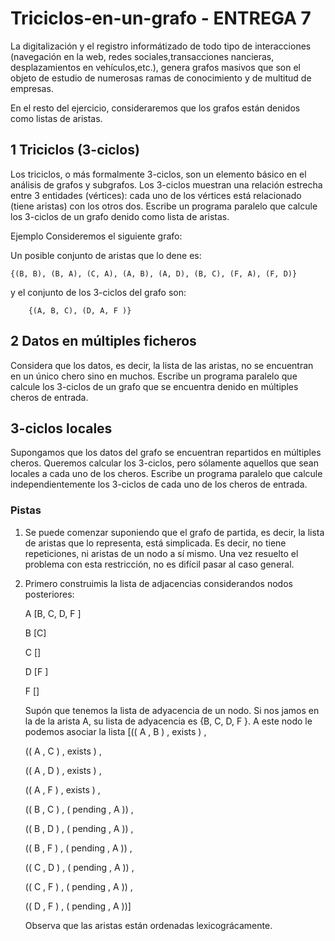 # Triciclos-en-un-grafo - ENTREGA 7

La digitalización y el registro informátizado de todo tipo de interacciones (navegación en la web, redes sociales,transacciones nancieras, desplazamientos en vehículos,etc.), genera grafos masivos que son el objeto de estudio de numerosas ramas de conocimiento y de multitud de empresas.

En el resto del ejercicio, consideraremos que los grafos están denidos como listas de aristas.

## 1 Triciclos (3-ciclos)
Los triciclos, o más formalmente 3-ciclos, son un elemento básico en el análisis de grafos y subgrafos. Los 3-ciclos muestran una relación estrecha entre 3 entidades (vértices): cada uno de los vértices está relacionado (tiene aristas) con los otros dos. Escribe un programa paralelo que calcule los 3-ciclos de un grafo denido como lista de aristas.

Ejemplo Consideremos el siguiente grafo:

Un posible conjunto de aristas que lo dene es:

    {(B, B), (B, A), (C, A), (A, B), (A, D), (B, C), (F, A), (F, D)}
    
y el conjunto de los 3-ciclos del grafo son:

        {(A, B, C), (D, A, F )}

## 2 Datos en múltiples ficheros
Considera que los datos, es decir, la lista de las aristas, no se encuentran en un único chero sino en muchos.
Escribe un programa paralelo que calcule los 3-ciclos de un grafo que se encuentra denido en múltiples cheros de entrada.

## 3-ciclos locales
Supongamos que los datos del grafo se encuentran repartidos en múltiples cheros. Queremos calcular los 3-ciclos, pero sólamente aquellos que sean locales a cada uno de los cheros. Escribe un programa paralelo que calcule independientemente los 3-ciclos de cada uno de los cheros de entrada.

### Pistas
1. Se puede comenzar suponiendo que el grafo de partida, es decir, la lista de aristas que lo representa, está simplicada. Es decir, no tiene repeticiones, ni aristas de un nodo a sí mismo. Una vez resuelto el problema con esta restricción, no es difícil pasar al caso general.

2. Primero construimis la lista de adjacencias considerandos nodos posteriores:

    A [B, C, D, F ]

    B [C]

    C []

    D [F ]

    F []

    Supón que tenemos la lista de adyacencia de un nodo. Si nos jamos en la de la arista A, su lista de adyacencia es {B, C, D, F }. A este nodo le podemos asociar la lista
    [(( A , B ) , exists ) ,

    (( A , C ) , exists ) ,

    (( A , D ) , exists ) ,

    (( A , F ) , exists ) ,

    (( B , C ) , ( pending , A )) ,

    (( B , D ) , ( pending , A )) ,

    (( B , F ) , ( pending , A )) ,

    (( C , D ) , ( pending , A )) ,

    (( C , F ) , ( pending , A )) ,

    (( D , F ) , ( pending , A ))]

    Observa que las aristas están ordenadas lexicográcamente.
